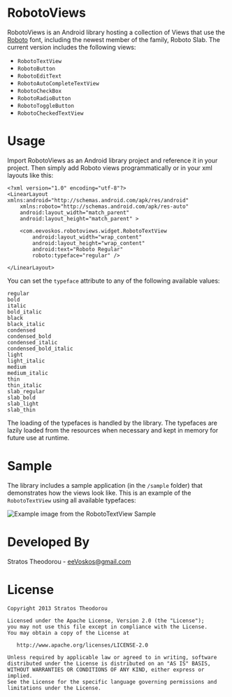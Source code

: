 RobotoViews
===========
RobotoViews is an Android library hosting a collection of Views that use the 
[Roboto][1] font, including the newest member of the family, Roboto Slab. 
The current version includes the following views:
- `RobotoTextView`
- `RobotoButton`
- `RobotoEditText`
- `RobotoAutoCompleteTextView`
- `RobotoCheckBox`
- `RobotoRadioButton`
- `RobotoToggleButton`
- `RobotoCheckedTextView`

Usage
=====
Import RobotoViews as an Android library project and reference it in your project. 
Then simply add Roboto views programmatically or in your xml layouts like this:
```
<?xml version="1.0" encoding="utf-8"?>
<LinearLayout xmlns:android="http://schemas.android.com/apk/res/android"
    xmlns:roboto="http://schemas.android.com/apk/res-auto"
    android:layout_width="match_parent"
    android:layout_height="match_parent" >

    <com.eevoskos.robotoviews.widget.RobotoTextView
        android:layout_width="wrap_content"
        android:layout_height="wrap_content"
        android:text="Roboto Regular"
        roboto:typeface="regular" />

</LinearLayout>
```
You can set the ```typeface``` attribute to any of the following available values:
```
regular
bold
italic
bold_italic
black
black_italic
condensed
condensed_bold
condensed_italic
condensed_bold_italic
light
light_italic
medium
medium_italic
thin
thin_italic
slab_regular
slab_bold
slab_light
slab_thin
```

The loading of the typefaces is handled by the library. The typefaces are lazily loaded 
from the resources when necessary  and kept in memory for future use at runtime.

Sample
======
The library includes a sample application (in the ```/sample``` folder) that demonstrates how the views look like.
This is an example of the ```RobotoTextView``` using all available typefaces:

![Example image from the RobotoTextView Sample][2]

Developed By
============
Stratos Theodorou - <eeVoskos@gmail.com>

License
=======

    Copyright 2013 Stratos Theodorou

    Licensed under the Apache License, Version 2.0 (the "License");
    you may not use this file except in compliance with the License.
    You may obtain a copy of the License at

       http://www.apache.org/licenses/LICENSE-2.0

    Unless required by applicable law or agreed to in writing, software
    distributed under the License is distributed on an "AS IS" BASIS,
    WITHOUT WARRANTIES OR CONDITIONS OF ANY KIND, either express or implied.
    See the License for the specific language governing permissions and
    limitations under the License.

[1]: http://developer.android.com/design/style/typography.html
[2]: /art/sample_textview.png
